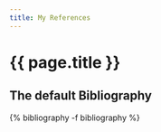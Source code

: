 ```yaml
---
title: My References
---
```


{{ page.title }}
================

The default Bibliography
------------------------

{% bibliography -f bibliography %}